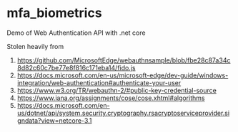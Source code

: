 # mfa_biometrics
Demo of Web Authentication API with .net core


Stolen heavily from 
1. https://github.com/MicrosoftEdge/webauthnsample/blob/fbe28c87a34c8d82c60c7be77e8f816c171eba14/fido.js
1. https://docs.microsoft.com/en-us/microsoft-edge/dev-guide/windows-integration/web-authentication#authenticate-your-user
1. https://www.w3.org/TR/webauthn-2/#public-key-credential-source
1. https://www.iana.org/assignments/cose/cose.xhtml#algorithms
1. https://docs.microsoft.com/en-us/dotnet/api/system.security.cryptography.rsacryptoserviceprovider.signdata?view=netcore-3.1
